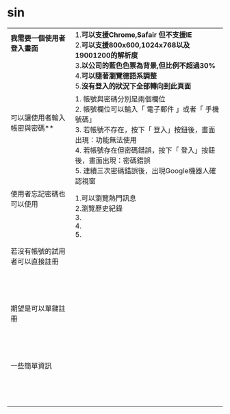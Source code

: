 # sin
|   |   |
|---|---|
| **我需要一個使用者登入畫面**<br><br><br><br><br>| 1.**可以支援Chrome,Safair 但不支援IE**<br> 2.**可以支援800x600,1024x768以及19001200的解析度**<br> 3.**以公司的藍色色票為背景,但比例不超過30%**<br> 4.**可以隨著瀏覽德語系調整**<br>5.**沒有登入的狀況下全部轉向到此頁面**|
| 可以讓使用者輸入帳密與密碼**<br><br><br><br><br> | 1. 帳號與密碼分別是兩個欄位 <br> 2. 帳號欄位可以輸入「 電子郵件 」或者「 手機號碼」 <br>3. 若帳號不存在，按下「 登入」按鈕後，畫面出現：功能無法使用 <br>4. 若帳號存在但密碼錯誤，按下「 登入」按鈕後，畫面出現：密碼錯誤<br>5. 連續三次密碼錯誤後，出現Google機器人確認視窗  |
| 使用者忘記密碼也可以使用<br><br><br><br><br>|1.可以瀏覽熱門訊息<br>2.瀏覽歷史紀錄<br>3.<br>4.<br>5.<br>|
| 若沒有帳號的試用者可以直接註冊<br><br><br><br><br>|   |
| 期望是可以單鍵註冊<br><br><br><br><br>|   |
| 一些簡單資訊<br><br><br><br><br>|   |
